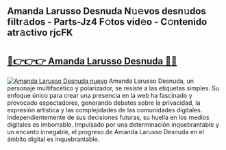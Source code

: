 ## Amanda Larusso Desnuda N𝚞𝚎vos desn𝚞dos filtr𝚊dos - Parts-Jz4 F𝚘tos vid𝚎o - C𝚘ntenido atr𝚊ctivo rjcFK

# <h2><a href="http://mb0xyfq.tromn.icu/?c=Amanda+Larusso+Desnuda">🔗👉👉👉 Amanda Larusso Desnuda 🔗🔗</a></h2>

[![Amanda Larusso Desnuda nuevo](https://i.imgur.com/pEAQMta.gif)](http://mb0xyfq.tromn.icu/?c=Amanda+Larusso+Desnuda)
Amanda Larusso Desnuda, un personaje multifacético y polarizador, se resiste a las etiquetas simples. Su enfoque único para crear una presencia en la web ha fascinado y provocado espectadores, generando debates sobre la privacidad, la expresión artística y las complejidades de las comunidades digitales. Independientemente de sus decisiones futuras, su huella en los medios digitales es imborrable. Impulsado por una determinación inquebrantable y un encanto innegable, el progreso de Amanda Larusso Desnuda en el ámbito digital es inquebrantable.
